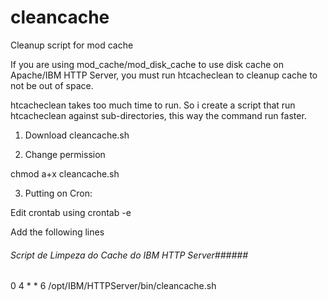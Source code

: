 # cleancache
Cleanup script for mod cache

If you are using mod_cache/mod_disk_cache to use disk cache on Apache/IBM HTTP Server, you must run htcacheclean to cleanup cache to not be out of space.

htcacheclean takes too much time to run. So i create a script that run htcacheclean against sub-directories, this way the command run faster.

1) Download cleancache.sh

2) Change permission

chmod a+x cleancache.sh

3) Putting on Cron:

Edit crontab using crontab -e

Add the following lines

###### Script de Limpeza do Cache do IBM HTTP Server######
0 4 * * 6 /opt/IBM/HTTPServer/bin/cleancache.sh
